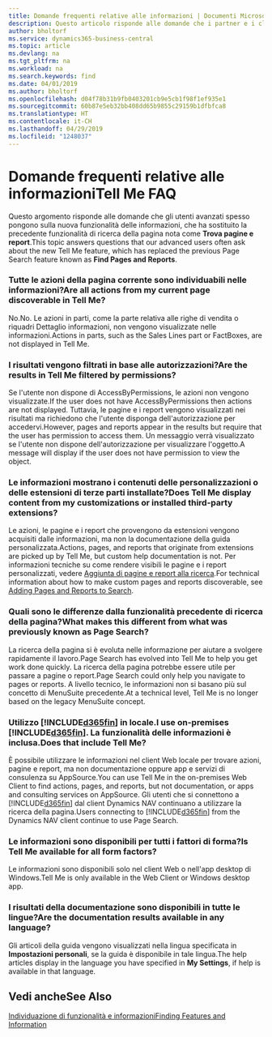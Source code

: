 ```yaml
---
title: Domande frequenti relative alle informazioni | Documenti Microsoft
description: Questo articolo risponde alle domande che i partner e i clienti spesso chiedono sulla nuova funzione delle informazioni.
author: bholtorf
ms.service: dynamics365-business-central
ms.topic: article
ms.devlang: na
ms.tgt_pltfrm: na
ms.workload: na
ms.search.keywords: find
ms.date: 04/01/2019
ms.author: bholtorf
ms.openlocfilehash: d04f78b31b9fb0403201cb9e5cb1f98f1ef935e1
ms.sourcegitcommit: 60b87e5eb32bb408dd65b9855c29159b1dfbfca8
ms.translationtype: HT
ms.contentlocale: it-CH
ms.lasthandoff: 04/29/2019
ms.locfileid: "1248037"
---
```

# <a name="tell-me-faq"></a><span data-ttu-id="88093-103">Domande frequenti relative alle informazioni</span><span class="sxs-lookup"><span data-stu-id="88093-103">Tell Me FAQ</span></span>
<span data-ttu-id="88093-104">Questo argomento risponde alle domande che gli utenti avanzati spesso pongono sulla nuova funzionalità delle informazioni, che ha sostituito la precedente funzionalità di ricerca della pagina nota come **Trova pagine e report**.</span><span class="sxs-lookup"><span data-stu-id="88093-104">This topic answers questions that our advanced users often ask about the new Tell Me feature, which has replaced the previous Page Search feature known as **Find Pages and Reports**.</span></span>

### <a name="are-all-actions-from-my-current-page-discoverable-in-tell-me"></a><span data-ttu-id="88093-105">Tutte le azioni della pagina corrente sono individuabili nelle informazioni?</span><span class="sxs-lookup"><span data-stu-id="88093-105">Are all actions from my current page discoverable in Tell Me?</span></span>
<span data-ttu-id="88093-106">No.</span><span class="sxs-lookup"><span data-stu-id="88093-106">No.</span></span> <span data-ttu-id="88093-107">Le azioni in parti, come la parte relativa alle righe di vendita o riquadri Dettaglio informazioni, non vengono visualizzate nelle informazioni.</span><span class="sxs-lookup"><span data-stu-id="88093-107">Actions in parts, such as the Sales Lines part or FactBoxes, are not displayed in Tell Me.</span></span>

### <a name="are-the-results-in-tell-me-filtered-by-permissions"></a><span data-ttu-id="88093-108">I risultati vengono filtrati in base alle autorizzazioni?</span><span class="sxs-lookup"><span data-stu-id="88093-108">Are the results in Tell Me filtered by permissions?</span></span>
<span data-ttu-id="88093-109">Se l'utente non dispone di AccessByPermissions, le azioni non vengono visualizzate.</span><span class="sxs-lookup"><span data-stu-id="88093-109">If the user does not have AccessByPermissions then actions are not displayed.</span></span> <span data-ttu-id="88093-110">Tuttavia, le pagine e i report vengono visualizzati nei risultati ma richiedono che l'utente disponga dell'autorizzazione per accedervi.</span><span class="sxs-lookup"><span data-stu-id="88093-110">However, pages and reports appear in the results but require that the user has permission to access them.</span></span> <span data-ttu-id="88093-111">Un messaggio verrà visualizzato se l'utente non dispone dell'autorizzazione per visualizzare l'oggetto.</span><span class="sxs-lookup"><span data-stu-id="88093-111">A message will display if the user does not have permission to view the object.</span></span>

### <a name="does-tell-me-display-content-from-my-customizations-or-installed-third-party-extensions"></a><span data-ttu-id="88093-112">Le informazioni mostrano i contenuti delle personalizzazioni o delle estensioni di terze parti installate?</span><span class="sxs-lookup"><span data-stu-id="88093-112">Does Tell Me display content from my customizations or installed third-party extensions?</span></span>
<span data-ttu-id="88093-113">Le azioni, le pagine e i report che provengono da estensioni vengono acquisiti dalle informazioni, ma non la documentazione della guida personalizzata.</span><span class="sxs-lookup"><span data-stu-id="88093-113">Actions, pages, and reports that originate from extensions are picked up by Tell Me, but custom help documentation is not.</span></span> <span data-ttu-id="88093-114">Per informazioni tecniche su come rendere visibili le pagine e i report personalizzati, vedere [Aggiunta di pagine e report alla ricerca](/dynamics365/business-central/dev-itpro/developer/devenv-al-menusuite-functionality).</span><span class="sxs-lookup"><span data-stu-id="88093-114">For technical information about how to make custom pages and reports discoverable, see [Adding Pages and Reports to Search](/dynamics365/business-central/dev-itpro/developer/devenv-al-menusuite-functionality).</span></span>

### <a name="what-makes-this-different-from-what-was-previously-known-as-page-search"></a><span data-ttu-id="88093-115">Quali sono le differenze dalla funzionalità precedente di ricerca della pagina?</span><span class="sxs-lookup"><span data-stu-id="88093-115">What makes this different from what was previously known as Page Search?</span></span>
<span data-ttu-id="88093-116">La ricerca della pagina si è evoluta nelle informazione per aiutare a svolgere rapidamente il lavoro.</span><span class="sxs-lookup"><span data-stu-id="88093-116">Page Search has evolved into Tell Me to help you get work done quickly.</span></span> <span data-ttu-id="88093-117">La ricerca della pagina potrebbe essere utile per passare a pagine o report.</span><span class="sxs-lookup"><span data-stu-id="88093-117">Page Search could only help you navigate to pages or reports.</span></span> <span data-ttu-id="88093-118">A livello tecnico, le informazioni non si basano più sul concetto di MenuSuite precedente.</span><span class="sxs-lookup"><span data-stu-id="88093-118">At a technical level, Tell Me is no longer based on the legacy MenuSuite concept.</span></span>

### <a name="i-use-on-premises-included365finincludesd365finmdmd-does-that-include-tell-me"></a><span data-ttu-id="88093-119">Utilizzo [!INCLUDE[d365fin](includes/d365fin_md.md)] in locale.</span><span class="sxs-lookup"><span data-stu-id="88093-119">I use on-premises [!INCLUDE[d365fin](includes/d365fin_md.md)].</span></span> <span data-ttu-id="88093-120">La funzionalità delle informazioni è inclusa.</span><span class="sxs-lookup"><span data-stu-id="88093-120">Does that include Tell Me?</span></span>
<span data-ttu-id="88093-121">È possibile utilizzare le informazioni nel client Web locale per trovare azioni, pagine e report, ma non documentazione oppure app e servizi di consulenza su AppSource.</span><span class="sxs-lookup"><span data-stu-id="88093-121">You can use Tell Me in the on-premises Web Client to find actions, pages, and reports, but not documentation, or apps and consulting services on AppSource.</span></span> <span data-ttu-id="88093-122">Gli utenti che si connettono a [!INCLUDE[d365fin](includes/d365fin_md.md)] dal client Dynamics NAV continuano a utilizzare la ricerca della pagina.</span><span class="sxs-lookup"><span data-stu-id="88093-122">Users connecting to [!INCLUDE[d365fin](includes/d365fin_md.md)] from the Dynamics NAV client continue to use Page Search.</span></span>

### <a name="is-tell-me-available-for-all-form-factors"></a><span data-ttu-id="88093-123">Le informazioni sono disponibili per tutti i fattori di forma?</span><span class="sxs-lookup"><span data-stu-id="88093-123">Is Tell Me available for all form factors?</span></span>
<span data-ttu-id="88093-124">Le informazioni sono disponibili solo nel client Web o nell'app desktop di Windows.</span><span class="sxs-lookup"><span data-stu-id="88093-124">Tell Me is only available in the Web Client or Windows desktop app.</span></span>

### <a name="are-the-documentation-results-available-in-any-language"></a><span data-ttu-id="88093-125">I risultati della documentazione sono disponibili in tutte le lingue?</span><span class="sxs-lookup"><span data-stu-id="88093-125">Are the documentation results available in any language?</span></span>
<span data-ttu-id="88093-126">Gli articoli della guida vengono visualizzati nella lingua specificata in **Impostazioni personali**, se la guida è disponibile in tale lingua.</span><span class="sxs-lookup"><span data-stu-id="88093-126">The help articles display in the language you have specified in **My Settings**, if help is available in that language.</span></span>

## <a name="see-also"></a><span data-ttu-id="88093-127">Vedi anche</span><span class="sxs-lookup"><span data-stu-id="88093-127">See Also</span></span>  
[<span data-ttu-id="88093-128">Individuazione di funzionalità e informazioni</span><span class="sxs-lookup"><span data-stu-id="88093-128">Finding Features and Information</span></span>](ui-search.md)
